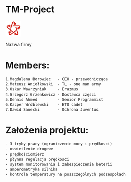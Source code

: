# TM-Project 

<img
  src="Doc/pic/logo.jpg"
  alt="Alt text"
  title="Optional title"
  style="display: inline-block; margin: 0 auto; max-width: 50px">
  
Nazwa firmy


# Members:
    1.Magdalena Borowiec   - CEO - przewodnicząca 
    2.Mateusz Aniołkowski  - TL - one man army
    3.Oskar Wawrzyniak     - Erazmus 
    4.Grzegorz Grzenkowicz - Dostawca częsci
    5.Dennis Ahmed         - Senior Programmist
    6.Kacper Wróblewski    - ETO cadet
    7.Dawid Sanecki        - Ochrona Juventus


# Założenia projektu:
    - 3 tryby pracy (ograniczenie mocy i prędkosci)
    - oswietlenie drogowe
    - prędkościomierz
    - płynna regulacja prędkosci
    - system monitorowania i zabezpieczenia beterii
    - amperometryka silnika
    - kontrola temperatury na poszczególnych podzespołach
    
    



